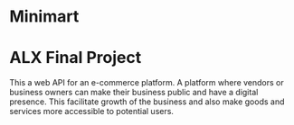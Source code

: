 # Minimart
# ALX Final Project
This a web API for an e-commerce platform.
A platform where vendors or business owners can make their business public and have a digital presence.
This facilitate growth of the business and also make goods and services more accessible to potential users.
